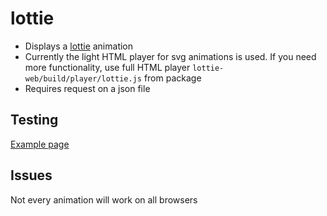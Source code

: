 # lottie

-   Displays a [lottie](https://github.com/airbnb/lottie-web/) animation
-   Currently the light HTML player for svg animations is used. If you need more functionality,
    use full HTML player `lottie-web/build/player/lottie.js` from package
-   Requires request on a json file

## Testing

[Example page](http://localhost:8081/example-patterns)

## Issues

Not every animation will work on all browsers
